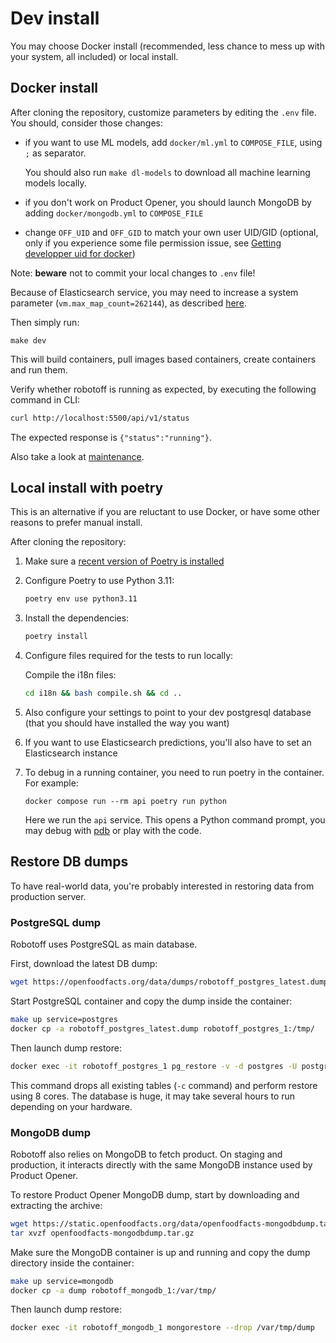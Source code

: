 # Dev install

You may choose Docker install (recommended, less chance to mess up with your system, all included) or local install.

## Docker install

After cloning the repository, customize parameters by editing the `.env` file.
You should, consider those changes:

- if you want to use ML models, add `docker/ml.yml` to `COMPOSE_FILE`, using `;` as separator.

  You should also run `make dl-models` to download all machine learning models locally.

- if you don't work on Product Opener, you should launch MongoDB by adding `docker/mongodb.yml` to `COMPOSE_FILE`

- change `OFF_UID` and `OFF_GID` to match your own user UID/GID (optional, only if you experience some file permission issue, see [Getting developper uid for docker](https://gist.github.com/alexgarel/6e6158ee869d6db2192e0441fd58576e))

Note: **beware** not to commit your local changes to `.env` file!

Because of Elasticsearch service, you may need to increase a system parameter (`vm.max_map_count=262144`), as described [here](https://www.elastic.co/guide/en/elasticsearch/reference/current/vm-max-map-count.html).


Then simply run:

```
make dev
```

This will build containers, pull images based containers, create containers and run them.

Verify whether robotoff is running as expected, by executing the following command in CLI:
```bash
curl http://localhost:5500/api/v1/status
```
The expected response is `{"status":"running"}`.

Also take a look at [maintenance](./maintenance.md).

## Local install with poetry

This is an alternative if you are reluctant to use Docker, or have some other reasons to prefer manual install.

After cloning the repository:
1. Make sure a [recent version of Poetry is installed](https://python-poetry.org/docs/#installation)

2. Configure Poetry to use Python 3.11:
   ```bash
   poetry env use python3.11
   ```

3.  Install the dependencies:

    ```bash
    poetry install
    ```

4.  Configure files required for the tests to run locally:

    Compile the i18n files:
    ```bash
    cd i18n && bash compile.sh && cd ..
    ```

3. Also configure your settings to point to your dev postgresql database (that you should have installed the way you want)

4. If you want to use Elasticsearch predictions, you'll also have to set an Elasticsearch instance

5. To debug in a running container, you need to run poetry in the container. For example:

    ```
    docker compose run --rm api poetry run python
    ```
    Here we run the `api` service. This opens a Python command prompt, you may debug with [pdb](https://docs.python.org/3/library/pdb.html) or play with the code. 


## Restore DB dumps

To have real-world data, you're probably interested in restoring data from production server.

### PostgreSQL dump

Robotoff uses PostgreSQL as main database.

First, download the latest DB dump:

```bash
wget https://openfoodfacts.org/data/dumps/robotoff_postgres_latest.dump
```

Start PostgreSQL container and copy the dump inside the container:

```bash
make up service=postgres
docker cp -a robotoff_postgres_latest.dump robotoff_postgres_1:/tmp/
```

Then launch dump restore:


```bash
docker exec -it robotoff_postgres_1 pg_restore -v -d postgres -U postgres -c -j 8 --if-exists /tmp/robotoff_postgres_latest.dump
```

This command drops all existing tables (`-c` command) and perform restore using 8 cores. The database is huge, it may take several hours to run depending on your hardware.

### MongoDB dump

Robotoff also relies on MongoDB to fetch product. On staging and production, it interacts directly with the same MongoDB instance used by Product Opener.

To restore Product Opener MongoDB dump, start by downloading and extracting the archive:

```bash
wget https://static.openfoodfacts.org/data/openfoodfacts-mongodbdump.tar.gz
tar xvzf openfoodfacts-mongodbdump.tar.gz
```

Make sure the MongoDB container is up and running and copy the dump directory inside the container:

```bash
make up service=mongodb
docker cp -a dump robotoff_mongodb_1:/var/tmp/
```

Then launch dump restore:

```bash
docker exec -it robotoff_mongodb_1 mongorestore --drop /var/tmp/dump
```
